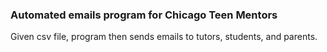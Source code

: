 <h3> Automated emails program for Chicago Teen Mentors </h3>

Given csv file, program then sends emails to tutors, students, and parents.

